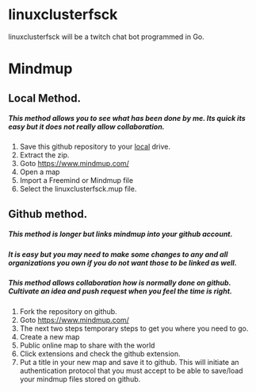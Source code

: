 # linuxclusterfsck
linuxclusterfsck will be a twitch chat bot programmed in Go.

# Mindmup

## Local Method.
##### This method allows you to see what has been done by me. Its quick its easy but it does not really allow collaboration.

1. Save this github repository to your [local](https://github.com/edge226/linuxclusterfsck/archive/master.zip) drive.
2. Extract the zip.
3. Goto https://www.mindmup.com/
4. Open a map
5. Import a Freemind or Mindmup file
6. Select the linuxclusterfsck.mup file.


## Github method.
##### This method is longer but links mindmup into your github account. 
##### It is easy but you may need to make some changes to any and all organizations you own if you do not want those to be linked as well.
##### This method allows collaboration how is normally done on github. Cultivate an idea and push request when you feel the time is right.

1. Fork the repository on github.
2. Goto https://www.mindmup.com/
3. The next two steps temporary steps to get you where you need to go.
4. Create a new map
5. Public online map to share with the world
6. Click extensions and check the github extension.
7. Put a title in your new map and save it to github. This will initiate an authentication protocol that you must accept to be able to save/load your mindmup files stored on github.
